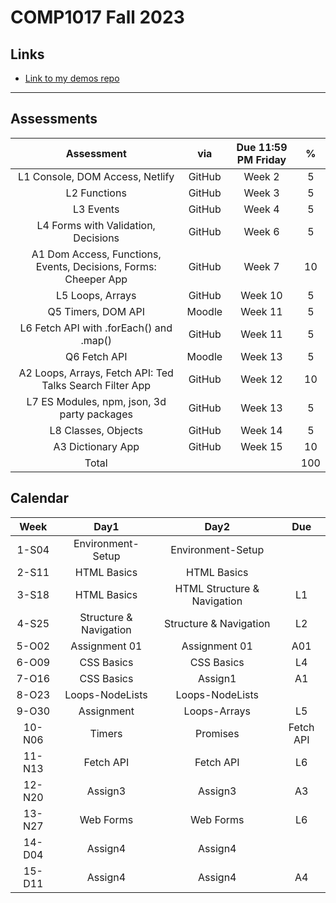 # COMP1017 Fall 2023

## Links

- [Link to my demos repo]()

---

## Assessments

|Assessment|via|Due 11:59 PM Friday|%|
|:-:|:-:|:-:|:-:|
|L1 Console, DOM Access, Netlify|GitHub|Week 2|5
|L2 Functions|GitHub|Week 3|5
|L3 Events|GitHub|Week 4|5
|L4 Forms with Validation, Decisions|GitHub|Week 6|5
|A1 Dom Access, Functions, Events, Decisions, Forms: Cheeper App|GitHub|Week 7|10
|L5 Loops, Arrays|GitHub|Week 10|5
|Q5 Timers, DOM API|Moodle|Week 11|5
|L6 Fetch API with .forEach() and .map()|GitHub|Week 11|5
|Q6 Fetch API|Moodle|Week 13|5
|A2 Loops, Arrays, Fetch API: Ted Talks Search Filter App|GitHub|Week 12|10
|L7 ES Modules, npm, json, 3d party packages|GitHub|Week 13|5
|L8 Classes, Objects|GitHub|Week 14|5
|A3 Dictionary App|GitHub|Week 15|10
|Total|||100|

## Calendar

|Week|Day1|Day2|Due|
|:-:|:-:|:-:|:-:|
|1-S04|Environment-Setup|Environment-Setup|
|2-S11|HTML Basics|HTML Basics||
|3-S18|HTML Basics|HTML Structure & Navigation|L1|
|4-S25|Structure & Navigation|Structure & Navigation|L2|
|5-O02|Assignment 01|Assignment 01|A01|
|6-O09|CSS Basics|CSS Basics|L4|
|7-O16|CSS Basics|Assign1|A1|
|8-O23|Loops-NodeLists|Loops-NodeLists|
|9-O30|Assignment |Loops-Arrays|L5|
|10-N06|Timers|Promises|Fetch API|
|11-N13|Fetch API|Fetch API|L6|
|12-N20|Assign3|Assign3|A3|
|13-N27|Web Forms|Web Forms|L6|
|14-D04|Assign4|Assign4||
|15-D11|Assign4|Assign4|A4|
